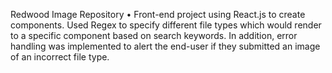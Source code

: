 Redwood Image Repository
•	Front-end project using React.js to create components. Used Regex to specify different file types which would render to a specific component based on search keywords. In addition, error handling was implemented to alert the end-user if they submitted an image of an incorrect file type.


